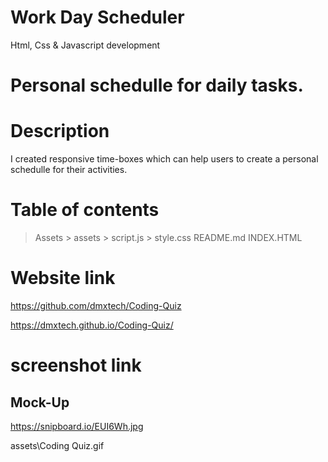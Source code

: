 # Work Day Scheduler
Html, Css & Javascript development


# Personal schedulle for daily tasks.  

# Description
I created responsive time-boxes which can help users to create a personal schedulle for their activities.
# Table of contents
> Assets 
     > assets
     > script.js
     > style.css
> README.md
> INDEX.HTML

# Website link
https://github.com/dmxtech/Coding-Quiz

https://dmxtech.github.io/Coding-Quiz/

# screenshot link
## Mock-Up
https://snipboard.io/EUI6Wh.jpg

assets\Coding Quiz.gif


